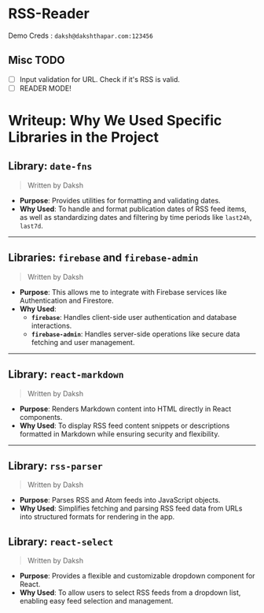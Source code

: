 # RSS-Reader


Demo Creds : `daksh@dakshthapar.com:123456`

## Misc TODO

- [ ] Input validation for URL. Check if it's RSS is valid.
- [ ] READER MODE!

# Writeup: Why We Used Specific Libraries in the Project

## Library: `date-fns`

> Written by Daksh

- **Purpose**: Provides utilities for formatting and validating dates.
- **Why Used**: To handle and format publication dates of RSS feed items, as well as standardizing dates and filtering by time periods like `last24h`, `last7d`.

---

## Libraries: `firebase` and `firebase-admin`

> Written by Daksh

- **Purpose**: This allows me to integrate with Firebase services like Authentication and Firestore.
- **Why Used**:
  - **`firebase`**: Handles client-side user authentication and database interactions.
  - **`firebase-admin`**: Handles server-side operations like secure data fetching and user management.

---

## Library: `react-markdown`

> Written by Daksh

- **Purpose**: Renders Markdown content into HTML directly in React components.
- **Why Used**: To display RSS feed content snippets or descriptions formatted in Markdown while ensuring security and flexibility.

---

## Library: `rss-parser`

> Written by Daksh

- **Purpose**: Parses RSS and Atom feeds into JavaScript objects.
- **Why Used**: Simplifies fetching and parsing RSS feed data from URLs into structured formats for rendering in the app.

## Library: `react-select`

> Written by Daksh

- **Purpose**: Provides a flexible and customizable dropdown component for React.
- **Why Used**: To allow users to select RSS feeds from a dropdown list, enabling easy feed selection and management.

